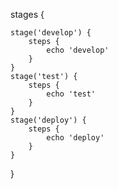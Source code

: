 stages {
    
    stage('develop') {
        steps {
            echo 'develop'
        }
    }
    stage('test') {
        steps {
            echo 'test'
        }
    }
    stage('deploy') {
        steps {
            echo 'deploy'
        }
    }
}
